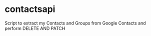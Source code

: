 # contactsapi
Script to extract my Contacts and Groups from Google Contacts and perform DELETE AND PATCH
